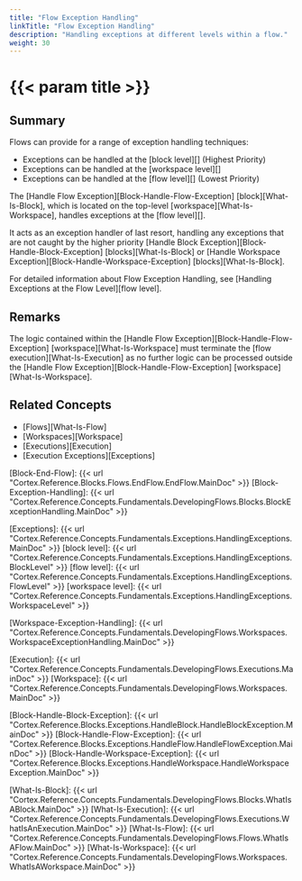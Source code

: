 ```yaml
---
title: "Flow Exception Handling"
linkTitle: "Flow Exception Handling"
description: "Handling exceptions at different levels within a flow."
weight: 30
---
```


# {{< param title >}}

## Summary

Flows can provide for a range of exception handling techniques:

* Exceptions can be handled at the [block level][] (Highest Priority)
* Exceptions can be handled at the [workspace level][]
* Exceptions can be handled at the [flow level][] (Lowest Priority)

The [Handle Flow Exception][Block-Handle-Flow-Exception] [block][What-Is-Block], which is located on the top-level [workspace][What-Is-Workspace], handles exceptions at the [flow level][].

It acts as an exception handler of last resort, handling any exceptions that are not caught by the higher priority [Handle Block Exception][Block-Handle-Block-Exception] [blocks][What-Is-Block] or [Handle Workspace Exception][Block-Handle-Workspace-Exception] [blocks][What-Is-Block].

For detailed information about Flow Exception Handling, see [Handling Exceptions at the Flow Level][flow level].

## Remarks

The logic contained within the [Handle Flow Exception][Block-Handle-Flow-Exception] [workspace][What-Is-Workspace] must terminate the [flow execution][What-Is-Execution] as no further logic can be processed outside the [Handle Flow Exception][Block-Handle-Flow-Exception] [workspace][What-Is-Workspace].

## Related Concepts

* [Flows][What-Is-Flow]
* [Workspaces][Workspace]
* [Executions][Execution]
* [Execution Exceptions][Exceptions]

[Block-End-Flow]: {{< url "Cortex.Reference.Blocks.Flows.EndFlow.EndFlow.MainDoc" >}}
[Block-Exception-Handling]: {{< url "Cortex.Reference.Concepts.Fundamentals.DevelopingFlows.Blocks.BlockExceptionHandling.MainDoc" >}}

[Exceptions]: {{< url "Cortex.Reference.Concepts.Fundamentals.Exceptions.HandlingExceptions.MainDoc" >}}
[block level]: {{< url "Cortex.Reference.Concepts.Fundamentals.Exceptions.HandlingExceptions.BlockLevel" >}}
[flow level]: {{< url "Cortex.Reference.Concepts.Fundamentals.Exceptions.HandlingExceptions.FlowLevel" >}}
[workspace level]: {{< url "Cortex.Reference.Concepts.Fundamentals.Exceptions.HandlingExceptions.WorkspaceLevel" >}}

[Workspace-Exception-Handling]: {{< url "Cortex.Reference.Concepts.Fundamentals.DevelopingFlows.Workspaces.WorkspaceExceptionHandling.MainDoc" >}}

[Execution]: {{< url "Cortex.Reference.Concepts.Fundamentals.DevelopingFlows.Executions.MainDoc" >}}
[Workspace]: {{< url "Cortex.Reference.Concepts.Fundamentals.DevelopingFlows.Workspaces.MainDoc" >}}

[Block-Handle-Block-Exception]: {{< url "Cortex.Reference.Blocks.Exceptions.HandleBlock.HandleBlockException.MainDoc" >}}
[Block-Handle-Flow-Exception]: {{< url "Cortex.Reference.Blocks.Exceptions.HandleFlow.HandleFlowException.MainDoc" >}}
[Block-Handle-Workspace-Exception]: {{< url "Cortex.Reference.Blocks.Exceptions.HandleWorkspace.HandleWorkspaceException.MainDoc" >}}

[What-Is-Block]: {{< url "Cortex.Reference.Concepts.Fundamentals.DevelopingFlows.Blocks.WhatIsABlock.MainDoc" >}}
[What-Is-Execution]: {{< url "Cortex.Reference.Concepts.Fundamentals.DevelopingFlows.Executions.WhatIsAnExecution.MainDoc" >}}
[What-Is-Flow]: {{< url "Cortex.Reference.Concepts.Fundamentals.DevelopingFlows.Flows.WhatIsAFlow.MainDoc" >}}
[What-Is-Workspace]: {{< url "Cortex.Reference.Concepts.Fundamentals.DevelopingFlows.Workspaces.WhatIsAWorkspace.MainDoc" >}}
